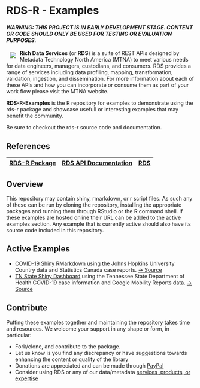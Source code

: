 # RDS-R - Examples
#### _WARNING: THIS PROJECT IS IN EARLY DEVELOPMENT STAGE. CONTENT OR CODE SHOULD ONLY BE USED FOR TESTING OR EVALUATION PURPOSES._

<a href="https://www2.richdataservices.com"><img src="https://www2.richdataservices.com/assets/logo.svg" align="left" target="_blank" hspace="10" vspace="6" style="max-width: 200px"></a>

**Rich Data Services** (or **RDS**) is a suite of REST APIs designed by Metadata Technology North America (MTNA) to meet various needs for data engineers, managers, custodians, and consumers. RDS provides a range of services including data profiling, mapping, transformation, validation, ingestion, and dissemination. For more information about each of these APIs and how you can incorporate or consume them as part of your work flow please visit the MTNA website.

**RDS-R-Examples** is the R repository for examples to demonstrate using the rds-r package and showcase usefull or interesting examples that may benefit the community.

Be sure to checkout the rds-r source code and documentation.

## References
[RDS-R Package](https://github.com/mtna/rds-r) | [RDS API Documentation](https://covid19.richdataservices.com/rds/swagger/) | [RDS](https://www.richdataservices.com/)
|---|---|---|

## Overview

This repository may contain shiny, rmarkdown, or r script files. As such any of these can be run by cloning the repository, installing the appropriate packages and running them through RStudio or the R command shell. If these examples are hosted online their URL can be added to the active examples section. Any example that is currently active should also have its source code included in this repository. 

## Active Examples

- [COVID-19 Shiny RMarkdown](https://covid19.richdataservices.com/rds-rshiny/covid-19/) using the Johns Hopkins University Country data and Statistics Canada case reports. [-> Source](https://github.com/mtna/rds-r-examples/tree/master/examples/us/mtna/covid-19)
- [TN State Shiny Dashboard](https://covid19.richdataservices.com/rds-rshiny/tn_dash/) using the Tennessee State Department of Health COVID-19 case information and Google Mobility Reports data. [-> Source](https://github.com/mtna/rds-r-examples/tree/master/examples/us/mtna/tn-dash)

## Contribute

Putting these examples together and maintaining the repository takes time and resources. We welcome your support in any shape or form, in particular:

* Fork/clone, and contribute to the package.
* Let us know is you find any discrepancy or have suggestions towards enhancing the content or quality of the library
* Donations are appreciated and can be made through [PayPal](https://www.paypal.com/cgi-bin/webscr?cmd=_s-xclick&hosted_button_id=GKAYVJSBLN92E)
* Consider using RDS or any of our data/metadata [services, products, or expertise](http://www.mtna.us)
